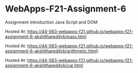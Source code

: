 # WebApps-F21-Assignment-6
Assignment introduction Java Script and DOM

Hosted At: <https://44-563-webapps-f21.github.io/webapps-f21-assignment-6-akshithareddyb/pass.html>

Hosted At: <https://44-563-webapps-f21.github.io/webapps-f21-assignment-6-akshithareddyb/arithmetic.html>\

Hosted At: <https://44-563-webapps-f21.github.io/webapps-f21-assignment-6-akshithareddyb/car.html>
